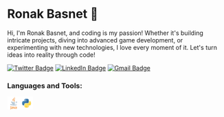 # Ronak Basnet 🙌

Hi, I'm Ronak Basnet, and coding is my passion! Whether it's building intricate projects, diving into advanced game development, or experimenting with new technologies, I love every moment of it. Let's turn ideas into reality through code!


[![Twitter Badge](https://img.shields.io/badge/-Twitter-blue?style=flat-square&logo=Twitter&logoColor=white&link=https://x.com/home)](https://x.com/home)
[![LinkedIn Badge](https://img.shields.io/badge/-LinkedIn-blue?style=flat-square&logo=LinkedIn&logoColor=white&link=https://www.linkedin.com/in/ronak-basnet-53080628a/)](https://www.linkedin.com/in/ronak-basnet-53080628a/)
[![Gmail Badge](https://img.shields.io/badge/-Gmail-c14438?style=flat-square&logo=Gmail&logoColor=white&link=mailto:ronakbasnet2005@gmail.com)](mailto:ronakbasnet2005@gmail.com)

### Languages and Tools:

<img align="left" alt="Java" width="30px" src="https://raw.githubusercontent.com/github/explore/main/topics/java/java.png" />
<img align="left" alt="Python" width="30px" src="https://raw.githubusercontent.com/github/explore/main/topics/python/python.png" />
<br>
